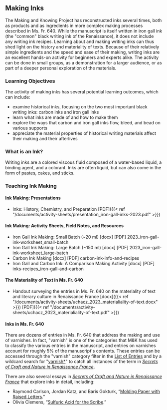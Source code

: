 ## Making Inks

The Making and Knowing Project has reconstructed inks several times, both as products and as ingredients in more complex making processes described in Ms. Fr. 640. While the manuscript is itself written in iron gall ink (the "common" black writing ink of the Renaissance), it does not include any writing ink recipes. Learning about and making writing inks can thus shed light on the history and materiality of texts. Because of their relatively simple ingredients and the speed and ease of their making, writing inks are an excellent hands-on activity for beginners and experts alike. The activity can be done in small groups, as a demonstration for a larger audience, or as part of a deeper personal exploration of the materials. 

### Learning Objectives
The activity of making inks has several potential learning outcomes, which can include:
- examine historical inks, focusing on the two most important black writing inks: carbon inks and iron gall inks
- learn what inks are made of and how to make them
- explore the ways that carbon and iron gall inks flow, bleed, and bead on various supports 
- appreciate the material properties of historical writing materials affect their making and their afterlives

### What is an Ink?
Writing inks are a colored viscous fluid composed of a water-based liquid, a binding agent, and a colorant. Inks are often liquid, but can also come in the form of pastes, cakes, and sticks.


### Teaching Ink Making

#### Ink Making: Presentations
- Inks: History, Chemistry, and Preparation [PDF]({{< ref "/documents/activity-sheets/presentation_iron-gall-inks-2023.pdf" >}})

#### Ink Making: Activity Sheets, Field Notes, and Resources
- Iron Gall Ink Making: Small Batch (~20 ml) [docx] [PDF] 2023_iron-gall-ink-worksheet_small-batch
- Iron Gall Ink Making: Large Batch (~150 ml) [docx] [PDF] 2023_iron-gall-ink-worksheet_large-batch
- Carbon Ink Making [docx] [PDF] carbon-ink-info-and-recipes
- Iron Gall and Carbon Ink: A Comparison Making Activity [docx] [PDF] inks-recipes_iron-gall-and-carbon

#### The Materiality of Text in Ms. Fr. 640
- Handout surveying the entries in Ms. Fr. 640 on the materiality of text and literary culture in Renaissance France [docx]({{< ref "/documents/activity-sheets/uchacz_2023_materialiality-of-text.docx" >}}) [PDF]({{< ref "/documents/activity-sheets/uchacz_2023_materialiality-of-text.pdf" >}})

#### Inks in Ms. Fr. 640
There are dozens of entries in Ms. Fr. 640 that address the making and use of varnishes. In fact, "varnish" is one of the categories that M&K has used to classify the various entries in the manuscript, and entries on varnishes account for roughly 5% of the manuscript's contents. These entries can be accessed through the "varnish" category filter in the [List of Entries](https://edition640.makingandknowing.org/#/entries) and by a wildcard search for "[varnish\*](https://edition640.makingandknowing.org/#/search?q=varnish*)" to catch all instances of the term in [_Secrets of Craft and Nature in Renaissance France_](https://edition640.makingandknowing.org/#/).


There are also several essays in [_Secrets of Craft and Nature in Renaissance France_](https://edition640.makingandknowing.org/#/) that explore inks in detail, including:
- Raymond Carlson, Jordan Katz, and Baris Gokturk, “[Molding Paper with Raised Letters](https://edition640.makingandknowing.org/#/essays/ann_005_fa_14).”
- Olivia Clemens, “[Sulfuric Acid for the Scribe](https://edition640.makingandknowing.org/#/essays/ann_044_sp_16).”
